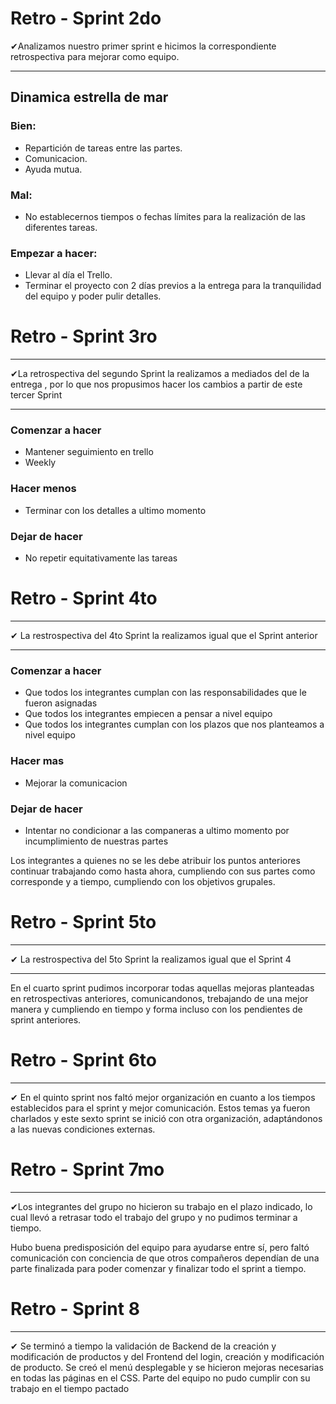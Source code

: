 #  Retro - Sprint  2do

✔Analizamos nuestro primer sprint e hicimos la correspondiente retrospectiva para mejorar como equipo. 
___

##  Dinamica estrella de mar

### Bien:
- Repartición de tareas entre las partes.
- Comunicacion.
- Ayuda mutua.

### Mal:
- No establecernos tiempos o fechas límites para la realización de las diferentes tareas.


### Empezar a hacer:
- Llevar al día el Trello.
- Terminar el proyecto con 2 días previos a la entrega para la tranquilidad del equipo y poder pulir detalles. 

#  Retro - Sprint  3ro
___

✔La retrospectiva del segundo Sprint la realizamos a mediados del de la entrega , por lo que nos propusimos hacer los cambios a partir de este tercer Sprint 
___
### Comenzar a hacer
- Mantener seguimiento en trello 
-  Weekly

### Hacer menos 
- Terminar con los detalles a ultimo momento 

### Dejar de hacer 
- No repetir equitativamente las tareas 

# Retro - Sprint 4to
___

✔ La restrospectiva del 4to Sprint  la realizamos igual que el Sprint anterior
___
### Comenzar a hacer
- Que todos los integrantes cumplan con las responsabilidades que le fueron  asignadas 
- Que todos los integrantes empiecen a pensar a nivel equipo 
- Que todos los integrantes cumplan con los plazos que nos planteamos a nivel equipo 

### Hacer mas 
- Mejorar la comunicacion

### Dejar de hacer
- Intentar no condicionar a las companeras  a ultimo momento por incumplimiento de nuestras partes

Los integrantes a quienes no se les debe atribuir los puntos anteriores continuar trabajando como hasta ahora, cumpliendo con sus partes como corresponde y a tiempo, cumpliendo con los objetivos grupales.

# Retro - Sprint 5to
___

✔ La restrospectiva del 5to Sprint la realizamos igual que el Sprint 4
___
En el cuarto sprint pudimos incorporar todas aquellas mejoras planteadas en retrospectivas anteriores, comunicandonos, trebajando de una mejor manera y cumpliendo en tiempo y forma incluso con los pendientes de sprint anteriores. 

# Retro - Sprint 6to
___
✔ En el quinto sprint nos faltó mejor organización en cuanto a los tiempos establecidos para el sprint y mejor comunicación. Estos temas ya fueron charlados y este sexto sprint se inició con otra organización, adaptándonos a las nuevas condiciones externas. 

# Retro - Sprint 7mo
___
✔Los integrantes del grupo no hicieron su trabajo en el plazo indicado, lo cual llevó a retrasar todo el trabajo del grupo y no pudimos terminar a tiempo.

Hubo buena predisposición del equipo para ayudarse entre sí, pero faltó comunicación con conciencia de que otros compañeros dependían de una parte finalizada para poder comenzar y finalizar todo el sprint a tiempo.

# Retro - Sprint 8
___
✔ Se terminó a tiempo la validación de Backend de la creación y modificación de productos y del Frontend del login, creación y modificación de producto. 
Se creó el menú desplegable y se hicieron mejoras necesarias en todas las páginas en el CSS.
Parte del equipo no pudo cumplir con su trabajo en el tiempo pactado
